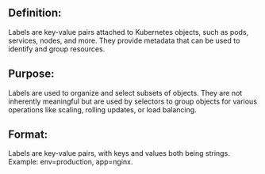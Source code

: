 ## Definition:
 Labels are key-value pairs attached to Kubernetes objects, such as pods, services, nodes, and more. They provide metadata that can be used to identify and group resources.
## Purpose:
 Labels are used to organize and select subsets of objects. They are not inherently meaningful but are used by selectors to group objects for various operations like scaling, rolling updates, or load balancing.
## Format:
 Labels are key-value pairs, with keys and values both being strings. Example: env=production, app=nginx.